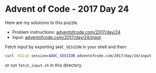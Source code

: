 # Advent of Code - 2017 Day 24
Here are my solutions to this puzzle.

* Problem instructions: [adventofcode.com/2017/day/24](https://adventofcode.com/2017/day/24)
* Input: [adventofcode.com/2017/day/24/input](https://adventofcode.com/2017/day/24/input)

Fetch input by exporting `$AOC_SESSION` in your shell and then:
```bash
curl -OJLsb session=$AOC_SESSION adventofcode.com/2017/day/24/input
```

or run `fetch_input.sh` in this directory.
